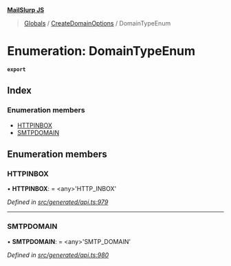 **[MailSlurp JS](../README.md)**

> [Globals](../README.md) / [CreateDomainOptions](../modules/createdomainoptions.md) / DomainTypeEnum

# Enumeration: DomainTypeEnum

**`export`** 

## Index

### Enumeration members

* [HTTPINBOX](createdomainoptions.domaintypeenum.md#httpinbox)
* [SMTPDOMAIN](createdomainoptions.domaintypeenum.md#smtpdomain)

## Enumeration members

### HTTPINBOX

•  **HTTPINBOX**:  = \<any>'HTTP\_INBOX'

*Defined in [src/generated/api.ts:979](https://github.com/mailslurp/mailslurp-client/blob/c5e5f20/src/generated/api.ts#L979)*

___

### SMTPDOMAIN

•  **SMTPDOMAIN**:  = \<any>'SMTP\_DOMAIN'

*Defined in [src/generated/api.ts:980](https://github.com/mailslurp/mailslurp-client/blob/c5e5f20/src/generated/api.ts#L980)*
